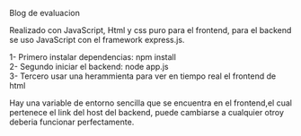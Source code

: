 Blog de evaluacion
<br>

Realizado con JavaScript, Html y css puro para el frontend, para el backend se uso JavaScript con el framework express.js.

1- Primero instalar dependencias: npm install
<br>
2- Segundo iniciar el backend: node app.js
<br>
3- Tercero usar una herammienta para ver en tiempo real el frontend de html
<br>

Hay una variable de entorno sencilla que se encuentra en el frontend,el cual pertenece el link del host del backend, puede cambiarse a cualquier otroy deberia funcionar perfectamente.


